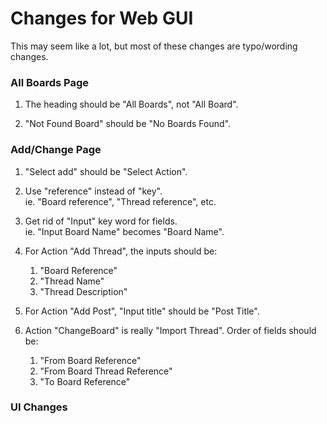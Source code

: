 # Changes for Web GUI

This may seem like a lot, but most of these changes are typo/wording changes.

### All Boards Page
1. The heading should be "All Boards", not "All Board".

2. "Not Found Board" should be "No Boards Found".

### Add/Change Page

1. "Select add" should be "Select Action".

2. Use "reference" instead of "key". \
    ie. "Board reference", "Thread reference", etc.
    
3. Get rid of "Input" key word for fields. \
    ie. "Input Board Name" becomes "Board Name".
    
4. For Action "Add Thread", the inputs should be:
    1. "Board Reference"
    2. "Thread Name"
    3. "Thread Description"
    
5. For Action "Add Post", "Input title" should be "Post Title".

6. Action "ChangeBoard" is really "Import Thread". Order of fields should be:
    1. "From Board Reference"
    2. "From Board Thread Reference"
    3. "To Board Reference"
    
### UI Changes

